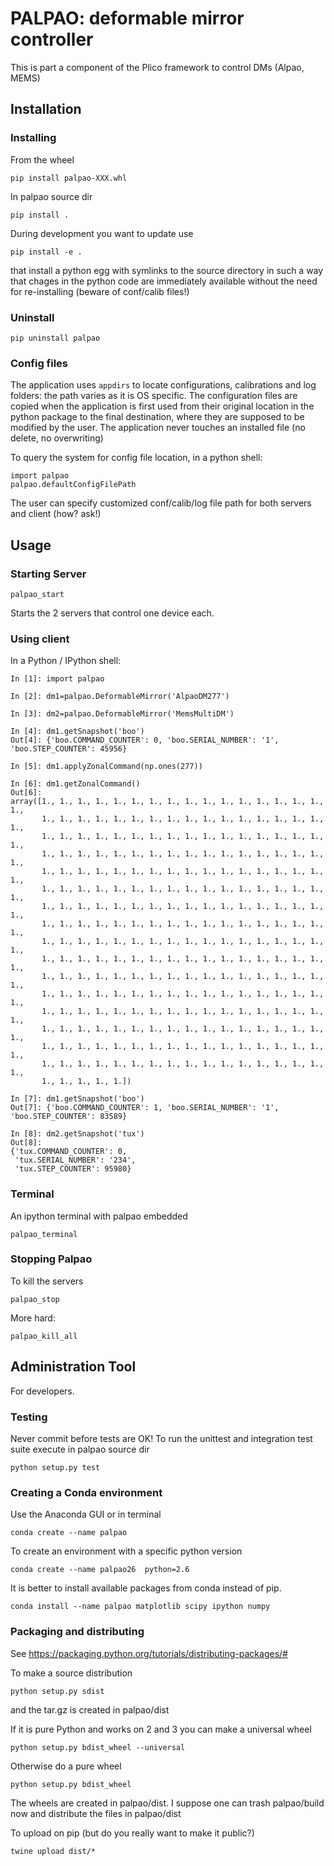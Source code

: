 # PALPAO: deformable mirror controller 

This is part a component of the Plico framework to control DMs (Alpao, MEMS)


## Installation

### Installing

From the wheel

```
pip install palpao-XXX.whl
```

In palpao source dir

```
pip install .
```

During development you want to update use

```
pip install -e .
```
that install a python egg with symlinks to the source directory in such 
a way that chages in the python code are immediately available without 
the need for re-installing (beware of conf/calib files!)

### Uninstall

```
pip uninstall palpao
```

### Config files

The application uses `appdirs` to locate configurations, calibrations 
and log folders: the path varies as it is OS specific. 
The configuration files are copied when the application is first used
from their original location in the python package to the final
destination, where they are supposed to be modified by the user.
The application never touches an installed file (no delete, no overwriting)

To query the system for config file location, in a python shell:

```
import palpao
palpao.defaultConfigFilePath
```


The user can specify customized conf/calib/log file path for both
servers and client (how? ask!)


## Usage

### Starting Server

```
palpao_start
```
Starts the 2 servers that control one device each.


### Using client 

In a Python / IPython shell:

```
In [1]: import palpao

In [2]: dm1=palpao.DeformableMirror('AlpaoDM277')

In [3]: dm2=palpao.DeformableMirror('MemsMultiDM')

In [4]: dm1.getSnapshot('boo')
Out[4]: {'boo.COMMAND_COUNTER': 0, 'boo.SERIAL_NUMBER': '1', 'boo.STEP_COUNTER': 45956}

In [5]: dm1.applyZonalCommand(np.ones(277))

In [6]: dm1.getZonalCommand()
Out[6]:
array([1., 1., 1., 1., 1., 1., 1., 1., 1., 1., 1., 1., 1., 1., 1., 1., 1.,
       1., 1., 1., 1., 1., 1., 1., 1., 1., 1., 1., 1., 1., 1., 1., 1., 1.,
       1., 1., 1., 1., 1., 1., 1., 1., 1., 1., 1., 1., 1., 1., 1., 1., 1.,
       1., 1., 1., 1., 1., 1., 1., 1., 1., 1., 1., 1., 1., 1., 1., 1., 1.,
       1., 1., 1., 1., 1., 1., 1., 1., 1., 1., 1., 1., 1., 1., 1., 1., 1.,
       1., 1., 1., 1., 1., 1., 1., 1., 1., 1., 1., 1., 1., 1., 1., 1., 1.,
       1., 1., 1., 1., 1., 1., 1., 1., 1., 1., 1., 1., 1., 1., 1., 1., 1.,
       1., 1., 1., 1., 1., 1., 1., 1., 1., 1., 1., 1., 1., 1., 1., 1., 1.,
       1., 1., 1., 1., 1., 1., 1., 1., 1., 1., 1., 1., 1., 1., 1., 1., 1.,
       1., 1., 1., 1., 1., 1., 1., 1., 1., 1., 1., 1., 1., 1., 1., 1., 1.,
       1., 1., 1., 1., 1., 1., 1., 1., 1., 1., 1., 1., 1., 1., 1., 1., 1.,
       1., 1., 1., 1., 1., 1., 1., 1., 1., 1., 1., 1., 1., 1., 1., 1., 1.,
       1., 1., 1., 1., 1., 1., 1., 1., 1., 1., 1., 1., 1., 1., 1., 1., 1.,
       1., 1., 1., 1., 1., 1., 1., 1., 1., 1., 1., 1., 1., 1., 1., 1., 1.,
       1., 1., 1., 1., 1., 1., 1., 1., 1., 1., 1., 1., 1., 1., 1., 1., 1.,
       1., 1., 1., 1., 1., 1., 1., 1., 1., 1., 1., 1., 1., 1., 1., 1., 1.,
       1., 1., 1., 1., 1.])

In [7]: dm1.getSnapshot('boo')
Out[7]: {'boo.COMMAND_COUNTER': 1, 'boo.SERIAL_NUMBER': '1', 'boo.STEP_COUNTER': 83589}

In [8]: dm2.getSnapshot('tux')
Out[8]:
{'tux.COMMAND_COUNTER': 0,
 'tux.SERIAL_NUMBER': '234',
 'tux.STEP_COUNTER': 95980}
```


### Terminal

An ipython terminal with palpao embedded

```
palpao_terminal
```

### Stopping Palpao

To kill the servers

```
palpao_stop
```

More hard:

```
palpao_kill_all
```




## Administration Tool

For developers.


### Testing
Never commit before tests are OK!
To run the unittest and integration test suite execute in palpao source dir

```
python setup.py test
```


### Creating a Conda environment
Use the Anaconda GUI or in terminal

```
conda create --name palpao 
```

To create an environment with a specific python version

```
conda create --name palpao26  python=2.6
```


It is better to install available packages from conda instead of pip. 

```
conda install --name palpao matplotlib scipy ipython numpy
```

### Packaging and distributing

See https://packaging.python.org/tutorials/distributing-packages/#

To make a source distribution

```
python setup.py sdist
```

and the tar.gz is created in palpao/dist


If it is pure Python and works on 2 and 3 you can make a universal wheel 

```
python setup.py bdist_wheel --universal
```

Otherwise do a pure wheel

```
python setup.py bdist_wheel
```

The wheels are created in palpao/dist. I suppose one can trash palpao/build now and distribute the files in palpao/dist


To upload on pip (but do you really want to make it public?)

```
twine upload dist/*
```